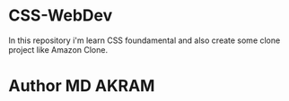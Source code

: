 # CSS-WebDev
In this repository i'm learn CSS foundamental and also create some clone project like Amazon Clone.

# Author MD AKRAM 
